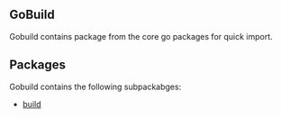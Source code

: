 GoBuild
---------
Gobuild contains package from the core go packages for quick import.



## Packages
Gobuild contains the following subpackabges:

- [build](./build)

